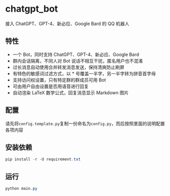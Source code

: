 # chatgpt_bot
 接入 ChatGPT、GPT-4、新必应、Google Bard 的 QQ 机器人

## 特性

- 一个 Bot，同时支持 ChatGPT、GPT-4、新必应、Google Bard
- 群内会话隔离，不同人对 Bot 说话不相互干扰，匿名用户也不混淆
- 过长消息自动使用合并转发消息发送，保持清爽防止刷屏
- 有特色的敏感词过滤方式，以 * 号覆盖一半字，另一半字转为拼音首字母
- 支持访问权设置，只有特定群的群成员可用 Bot
- 可由用户自由设置是否用语音进行回复
- 自动渲染 LaTeX 数学公式，回复消息显示 Markdown 图片

## 配置

请先将`config.template.py`复制一份命名为`config.py`，而后按照里面的说明配置各项内容

## 安装依赖

```powershell
pip install -r -U requirement.txt
```

## 运行

```powershell
python main.py
```

